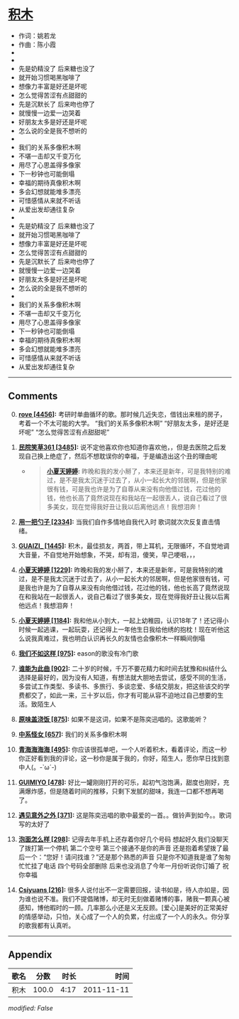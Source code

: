 # [积木](https://music.163.com/song?id=64136)

* 作词：姚若龙
* 作曲：陈小霞
*
*
* 先是奶精没了 后来糖也没了
* 就开始习惯喝黑咖啡了
* 想像力丰富是好还是坏呢
* 怎么觉得苦涩有点甜甜的
* 先是沉默长了 后来吻也停了
* 就慢慢一边爱一边哭着
* 好朋友太多是好还是坏呢
* 怎么说的全是我不想听的
* 
* 我们的关系多像积木啊
* 不堪一击却又千变万化
* 用尽了心思盖得多像家
* 下一秒钟也可能倒塌
* 幸福的期待真像积木啊
* 多会幻想就能堆多漂亮
* 可惜感情从来就不听话
* 从爱出发却通往复杂
* 
* 先是奶精没了 后来糖也没了
* 就开始习惯喝黑咖啡了
* 想像力丰富是好还是坏呢
* 怎么觉得苦涩有点甜甜的
* 先是沉默长了 后来吻也停了
* 就慢慢一边爱一边哭着
* 好朋友太多是好还是坏呢
* 怎么说的全是我不想听的
* 
* 我们的关系多像积木啊
* 不堪一击却又千变万化
* 用尽了心思盖得多像家
* 下一秒钟也可能倒塌
* 幸福的期待真像积木啊
* 多会幻想就能堆多漂亮
* 可惜感情从来就不听话
* 从爱出发却通往复杂


---

## Comments
0. **[rove \[4456\]](https://music.163.com/#/user/home?id=612882):** 考研时单曲循环的歌。那时候几近失恋，借钱出来租的房子，考着一个不太可能的大学。 “我们的关系多像积木啊” “好朋友太多，是好还是坏呢” “怎么觉得苦涩有点甜甜呢”  

1. **[民院笑草361 \[3485\]](https://music.163.com/#/user/home?id=58639195):** 说不定他喜欢你也知道你喜欢他，，但是去医院之后发现自己换上绝症了，然后不想耽误你的幸福，于是编造出这个丑的理由呢
	* > **[小夏天婷婷](https://music.163.com/#/user/home?id=31844944):** 昨晚和我的发小掰了，本来还是新年，可是我特别的难过，是不是我太沉迷于过去了，从小一起长大的邻居啊，但是他家很有钱，可是我也许是为了自尊从来没有向他借过钱，花过他的钱，他也长高了竟然说现在和我站在一起很丢人，说自己看过了很多美女，现在觉得我好丑让我以后离他远点！我想泪奔！

2. **[用一把勺子 \[2334\]](https://music.163.com/#/user/home?id=48400958):** 当我们自作多情地自我代入时  歌词就次次反复直击情绪。

3. **[GUAIZI_ \[1445\]](https://music.163.com/#/user/home?id=46174706):** 积木，最佳损友，两首，带上耳机，无限循环，不自觉地调大音量，不自觉地开始想象，不哭，却有泪，傻笑，早己哽咽，，，

4. **[小夏天婷婷 \[1229\]](https://music.163.com/#/user/home?id=31844944):** 昨晚和我的发小掰了，本来还是新年，可是我特别的难过，是不是我太沉迷于过去了，从小一起长大的邻居啊，但是他家很有钱，可是我也许是为了自尊从来没有向他借过钱，花过他的钱，他也长高了竟然说现在和我站在一起很丢人，说自己看过了很多美女，现在觉得我好丑让我以后离他远点！我想泪奔！

5. **[小夏天婷婷 \[1184\]](https://music.163.com/#/user/home?id=31844944):** 我和他从小到大，一起上幼稚园，认识18年了！还记得小时候一起逃课，一起玩耍，还记得上一年他生日我给他绣的抱枕！现在听他这么说我真难过，我也明白认识再长久的友情也会像积木一样瞬间倒塌

6. **[我们不如这样 \[975\]](https://music.163.com/#/user/home?id=19450805):** eason的歌没有冷门歌

7. **[谁能为此曲 \[902\]](https://music.163.com/#/user/home?id=351019200):** 二十岁的时候，千万不要花精力和时间去犹豫和纠结什么选择是最好的，因为没有人知道，有想法就大胆地去尝试，感受不同的生活，多尝试工作类型、多读书、多旅行、多谈恋爱、多结交朋友，把这些该交的学费都交了，如此一来，三十岁以后，你才有可能从容不迫地过自己想要的生活。致陌生人

8. **[原味盖浇饭 \[875\]](https://music.163.com/#/user/home?id=80005770):** 如果不是这词，如果不是陈奕迅唱的。这歌能听？

9. **[中系怪女 \[657\]](https://music.163.com/#/user/home?id=44099222):** 我们的关系多像积木啊

10. **[青海海海海 \[495\]](https://music.163.com/#/user/home?id=286985915):** 你应该很孤单吧，一个人听着积木，看着评论，而这一秒你正好看到我的评论，这一秒你是属于我的，你好，陌生人，愿你早日找到意中人(。-`ω´-)

11. **[GUIMIYO \[478\]](https://music.163.com/#/user/home?id=250902104):** 好比一罐刚刚打开的可乐，起初气泡饱满，甜度也刚好，充满爆炸感，但是随着时间的推移，只剩下发腻的甜味，我连一口都不想再喝了。

12. **[遇见意外之外 \[371\]](https://music.163.com/#/user/home?id=2693125):** 这是陈奕迅唱的歌中最爱的一首。。做铃声到如今。。歌词写的太好了

13. **[泡面怎么样 \[298\]](https://music.163.com/#/user/home?id=294996176):** 记得去年手机上还存着你好几个号码 想起好久我们没聊天了拨打第一个停机 第二个空号 第三个接通不是你的声音 还是抱着希望拨了最后一个：“您好！请问找谁？”还是那个熟悉的声音 只是你不知道我是谁了匆匆忙忙挂了电话  四个号码全部删除  后来也没消息了今年一月份听说你订婚了 祝你幸福

14. **[Csiyuans \[216\]](https://music.163.com/#/user/home?id=427216427):** 很多人说付出不一定需要回报，读书如是，待人亦如是，因为谁也说不准。我们不提倡赌博，却无时无刻做着赌博的事，赌我一颗真心被感知，博他暇时的一顾。几率那么小还是义无反顾。[爱心]是美好的正常美好的情感举动，只怕，关心成了一个人的负累，付出成了一个人的永久。你分享的歌我都有认真听。



---

## Appendix

|歌名|分数|时长|时间|
|:---|:---:|---:|---:|
|积木|100.0|4:17|2011-11-11

*modified: False*
